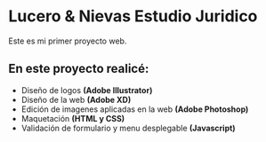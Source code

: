 # Lucero & Nievas Estudio Juridico
Este es mi primer proyecto web. 

## En este proyecto realicé:

- Diseño de logos **(Adobe Illustrator)**
- Diseño de la web **(Adobe XD)**
- Edición de imagenes aplicadas en la web **(Adobe Photoshop)**
- Maquetación **(HTML y CSS)**
- Validación de formulario y menu desplegable **(Javascript)**
